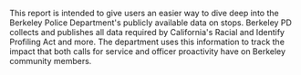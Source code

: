 This report is intended to give users an easier way to dive deep into the Berkeley Police Department's publicly available data on stops. Berkeley PD collects and publishes all data required by California's Racial and Identify Profiling Act and more. The department uses this information to track the impact that both calls for service and officer proactivity have on Berkeley community members.
